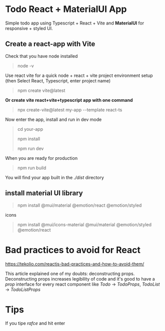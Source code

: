 # Todo React + MaterialUI App
Simple todo app using Typescript + React + Vite and **MaterialUI** for responsive + styled UI.
## Create a react-app with Vite
Check that you have node installed
> node -v

Use react vite for a quick node + react + vite project environment setup (then Select React, Typescript, enter project name)
> npm create vite@latest

**Or create vite react+vite+typescript app with one command**

> npx create-vite@latest my-app --template react-ts

Now enter the app, install and run in dev mode

> cd your-app
> 
> npm install
>
> npm run dev

When you are ready for production
> npm run build

You will find your app built in the *./dist* directory
## install material UI library
> npm install @mui/material @emotion/react @emotion/styled

icons
> npm install @mui/icons-material @mui/material @emotion/styled @emotion/react


# Bad practices to avoid for React
https://tekolio.com/reactjs-bad-practices-and-how-to-avoid-them/

This article explained one of my doubts: deconstructing props. Deconstructing props increases legibility of code and it's good to have a *prop* interface for every react component like *Todo* -> *TodoProps*, *TodoList* -> *TodoListProps*
# Tips
If you tipe *rafce* and hit enter  
